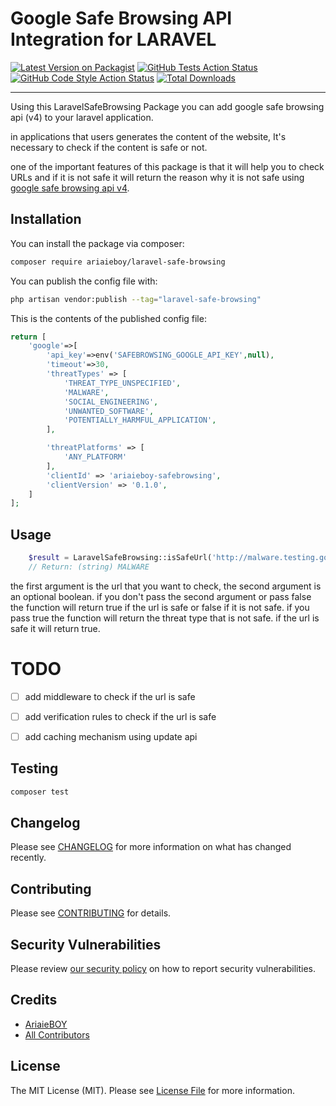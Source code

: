 # Google Safe Browsing API Integration for LARAVEL

[![Latest Version on Packagist](https://img.shields.io/packagist/v/ariaieboy/laravel-safe-browsing.svg?style=flat-square)](https://packagist.org/packages/ariaieboy/laravel-safe-browsing)
[![GitHub Tests Action Status](https://img.shields.io/github/workflow/status/ariaieboy/laravel-safe-browsing/run-tests?label=tests)](https://github.com/ariaieboy/laravel-safe-browsing/actions?query=workflow%3Arun-tests+branch%3Amain)
[![GitHub Code Style Action Status](https://img.shields.io/github/workflow/status/ariaieboy/laravel-safe-browsing/Check%20&%20fix%20styling?label=code%20style)](https://github.com/ariaieboy/laravel-safe-browsing/actions?query=workflow%3A"Check+%26+fix+styling"+branch%3Amain)
[![Total Downloads](https://img.shields.io/packagist/dt/ariaieboy/laravel-safe-browsing.svg?style=flat-square)](https://packagist.org/packages/ariaieboy/laravel-safe-browsing)


---
Using this LaravelSafeBrowsing Package you can add google safe browsing api (v4) to your laravel application.

in applications that users generates the content of the website, It's necessary to check if the content is safe or not.

one of the important features of this package is that it will help you to check URLs and if it is not safe it will return the reason why it is not safe using [google safe browsing api v4](https://developers.google.com/safe-browsing/v4).

## Installation

You can install the package via composer:

```bash
composer require ariaieboy/laravel-safe-browsing
```

[//]: # (You can publish and run the migrations with:)

[//]: # ()
[//]: # (```bash)

[//]: # (php artisan vendor:publish --tag="laravel-safe-browsing_without_prefix-migrations")

[//]: # (php artisan migrate)

[//]: # (```)

You can publish the config file with:
```bash
php artisan vendor:publish --tag="laravel-safe-browsing"
```

This is the contents of the published config file:

```php
return [
    'google'=>[
        'api_key'=>env('SAFEBROWSING_GOOGLE_API_KEY',null),
        'timeout'=>30,
        'threatTypes' => [
            'THREAT_TYPE_UNSPECIFIED',
            'MALWARE',
            'SOCIAL_ENGINEERING',
            'UNWANTED_SOFTWARE',
            'POTENTIALLY_HARMFUL_APPLICATION',
        ],

        'threatPlatforms' => [
            'ANY_PLATFORM'
        ],
        'clientId' => 'ariaieboy-safebrowsing',
        'clientVersion' => '0.1.0',
    ]
];
```

## Usage

```php
    $result = LaravelSafeBrowsing::isSafeUrl('http://malware.testing.google.test/testing/malware/',true);
    // Return: (string) MALWARE
```
the first argument is the url that you want to check, the second argument is an optional boolean.
if you don't pass the second argument or pass false the function will return true if the url is safe or false if it is not safe.
if you pass true the function will return the threat type that is not safe. if the url is safe it will return true.


# TODO
- [ ] add middleware to check if the url is safe
- [ ] add verification rules to check if the url is safe
- [ ] add caching mechanism using update api


## Testing

```bash
composer test
```

## Changelog

Please see [CHANGELOG](CHANGELOG.md) for more information on what has changed recently.

## Contributing

Please see [CONTRIBUTING](.github/CONTRIBUTING.md) for details.

## Security Vulnerabilities

Please review [our security policy](../../security/policy) on how to report security vulnerabilities.

## Credits

- [AriaieBOY](https://github.com/ariaieboy)
- [All Contributors](../../contributors)

## License

The MIT License (MIT). Please see [License File](LICENSE.md) for more information.
